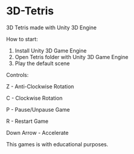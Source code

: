 # 3D-Tetris
3D Tetris made with Unity 3D Engine

How to start:

1. Install Unity 3D Game Engine
2. Open Tetris folder with Unity 3D Game Engine
3. Play the default scene

Controls:

Z - Anti-Clockwise Rotation

C - Clockwise Rotation

P - Pause/Unpause Game

R - Restart Game

Down Arrow - Accelerate


This games is with educational purposes.
